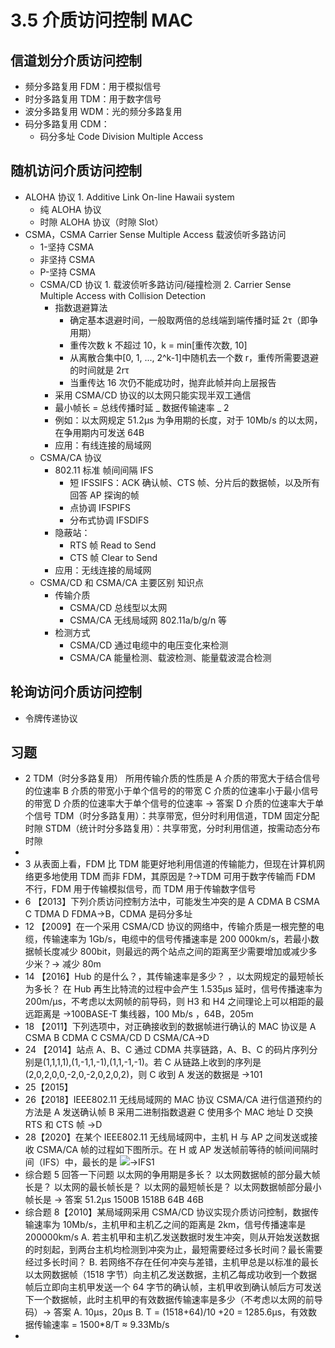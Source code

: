 # 3.5 介质访问控制 MAC

## 信道划分介质访问控制

- 频分多路复用 FDM：用于模拟信号
- 时分多路复用 TDM：用于数字信号
- 波分多路复用 WDM：光的频分多路复用
- 码分多路复用 CDM：
  - 码分多址 Code Division Multiple Access

## 随机访问介质访问控制

- ALOHA 协议 1. Additive Link On-line Hawaii system
  - 纯 ALOHA 协议
  - 时隙 ALOHA 协议（时隙 Slot）
- CSMA，CSMA Carrier Sense Multiple Access 载波侦听多路访问
  - 1-坚持 CSMA
  - 非坚持 CSMA
  - P-坚持 CSMA
  - CSMA/CD 协议 1. 载波侦听多路访问/碰撞检测 2. Carrier Sense Multiple Access with Collision Detection
    - 指数退避算法
      - 确定基本退避时间，一般取两倍的总线端到端传播时延 2τ（即争用期）
      - 重传次数 k 不超过 10，k = min[重传次数, 10]
      - 从离散合集中[0, 1, ..., 2^k-1]中随机去一个数 r，重传所需要退避的时间就是 2rτ
      - 当重传达 16 次仍不能成功时，抛弃此帧并向上层报告
    - 采用 CSMA/CD 协议的以太网只能实现半双工通信
    - 最小帧长 = 总线传播时延 _ 数据传输速率 _ 2
    - 例如：以太网规定 51.2μs 为争用期的长度，对于 10Mb/s 的以太网，在争用期内可发送 64B
    - 应用：有线连接的局域网
  - CSMA/CA 协议
    - 802.11 标准 帧间间隔 IFS
      - 短 IFSSIFS：ACK 确认帧、CTS 帧、分片后的数据帧，以及所有回答 AP 探询的帧
      - 点协调 IFSPIFS
      - 分布式协调 IFSDIFS
    - 隐蔽站：
      - RTS 帧 Read to Send
      - CTS 帧 Clear to Send
    - 应用：无线连接的局域网
  - CSMA/CD 和 CSMA/CA 主要区别 知识点
    - 传输介质
      - CSMA/CD 总线型以太网
      - CSMA/CA 无线局域网 802.11a/b/g/n 等
    - 检测方式
      - CSMA/CD 通过电缆中的电压变化来检测
      - CSMA/CA 能量检测、载波检测、能量载波混合检测

## 轮询访问介质访问控制

- 令牌传递协议

## 习题

- 2 TDM（时分多路复用） 所用传输介质的性质是
  A 介质的带宽大于结合信号的位速率
  B 介质的带宽小于单个信号的的带宽
  C 介质的位速率小于最小信号的带宽
  D 介质的位速率大于单个信号的位速率 → 答案
  D 介质的位速率大于单个信号
  TDM（时分多路复用）：共享带宽，但分时利用信道，TDM 固定分配时隙
  STDM（统计时分多路复用）：共享带宽，分时利用信道，按需动态分布时隙
-
- 3 从表面上看，FDM 比 TDM 能更好地利用信道的传输能力，但现在计算机网络更多地使用 TDM 而非 FDM，其原因是 ?→TDM 可用于数字传输而 FDM 不行，FDM 用于传输模拟信号，而 TDM 用于传输数字信号
- 6 【2013】下列介质访问控制方法中，可能发生冲突的是
  A CDMA
  B CSMA
  C TDMA
  D FDMA→B，CDMA 是码分多址
- 12 【2009】在一个采用 CSMA/CD 协议的网络中，传输介质是一根完整的电缆，传输速率为 1Gb/s，电缆中的信号传播速率是 200 000km/s，若最小数据帧长度减少 800bit，则最远的两个站点之间的距离至少需要增加或减少多少米？→ 减少 80m
- 14 【2016】Hub 的是什么？，其传输速率是多少？ ，以太网规定的最短帧长为多长？
  在 Hub 再生比特流的过程中会产生 1.535μs 延时，信号传播速率为 200m/μs，不考虑以太网帧的前导码，则 H3 和 H4 之间理论上可以相距的最远距离是 →100BASE-T 集线器，100 Mb/s ，64B，205m
- 18 【2011】下列选项中，对正确接收到的数据帧进行确认的 MAC 协议是
  A CSMA
  B CDMA
  C CSMA/CD
  D CSMA/CA→D
- 24 【2014】站点 A、B、C 通过 CDMA 共享链路，A、B、C 的码片序列分别是(1,1,1,1),(1,-1,1,-1),(1,1,-1,-1)。若 C 从链路上收到的序列是(2,0,2,0,0,-2,0,-2,0,2,0,2)，则 C 收到 A 发送的数据是 →101
- 25【2015】
- 26【2018】IEEE802.11 无线局域网的 MAC 协议 CSMA/CA 进行信道预约的方法是
  A 发送确认帧
  B 采用二进制指数退避
  C 使用多个 MAC 地址
  D 交换 RTS 和 CTS 帧 →D
- 28【2020】在某个 IEEE802.11 无线局域网中，主机 H 与 AP 之间发送或接收 CSMA/CA 帧的过程如下图所示。在 H 或 AP 发送帧前等待的帧间间隔时间（IFS）中，最长的是
  ![](local://D:/OneDrive/Documents/2021/RemNote/publish-cs/files/TNVUoacPP4GRvhcaTCVbMZ7Mx-8pxpq4QIefE1nJNpM8Mpe6-9Dyco0rEqz0-27RLVgzwC0eTXtXMgkGxjkME3vhe5hV-9yGPOjGkhIEn9xekGVaw1eextX7yqDcmeCJ.png)→IFS1
- 综合题 5 回答一下问题
  以太网的争用期是多长？
  以太网数据帧的部分最大帧长是？
  以太网的最长帧长是？
  以太网的最短帧长是？
  以太网数据帧部分最小帧长是 → 答案
  51.2μs
  1500B
  1518B
  64B
  46B
- 综合题 8【2010】某局域网采用 CSMA/CD 协议实现介质访问控制，数据传输速率为 10Mb/s，主机甲和主机乙之间的距离是 2km，信号传播速率是 200000km/s
  A. 若主机甲和主机乙发送数据时发生冲突，则从开始发送数据的时刻起，到两台主机均检测到冲突为止，最短需要经过多长时间？最长需要经过多长时间？
  B. 若网络不存在任何冲突与差错，主机甲总是以标准的最长以太网数据帧（1518 字节）向主机乙发送数据，主机乙每成功收到一个数据帧后立即向主机甲发送一个 64 字节的确认帧，主机甲收到确认帧后方可发送下一个数据帧，此时主机甲的有效数据传输速率是多少（不考虑以太网的前导码）→ 答案
  A. 10μs，20μs
  B. T = (1518+64)/10 +20 = 1285.6μs，有效数据传输速率 = 1500\*8/T ≈ 9.33Mb/s
-
